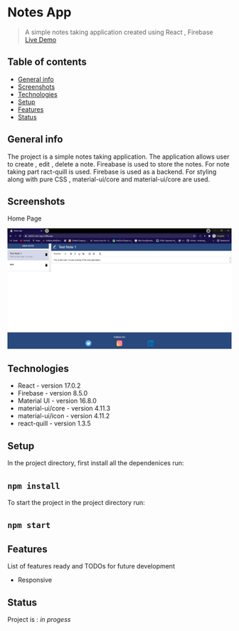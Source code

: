 # Notes App
> A simple notes taking application created using React , Firebase<br />
> [Live Demo](https://ash-moviezz.netlify.app/)

## Table of contents
* [General info](#general-info)
* [Screenshots](#screenshots)
* [Technologies](#technologies)
* [Setup](#setup)
* [Features](#features)
* [Status](#status)

## General info
The project is a simple notes taking application. The application allows user to create , edit , delete a note. Fireabase is used to store the notes. For note taking part ract-quill is used. Firebase is used as a backend. For styling along with pure CSS , material-ui/core and material-ui/core are used.

## Screenshots

Home Page 

![Home Page](images/Home.PNG)
 

## Technologies
* React - version 17.0.2
* Firebase - version 8.5.0 
* Material UI - version 16.8.0
* material-ui/core - version 4.11.3
* material-ui/icon - version 4.11.2
* react-quill - version 1.3.5

## Setup

In the project directory, first install all the dependenices run:
## `npm install`

To start the project in the project directory run:
## `npm start`

## Features
List of features ready and TODOs for future development
* Responsive

## Status
Project is : _in progess_
